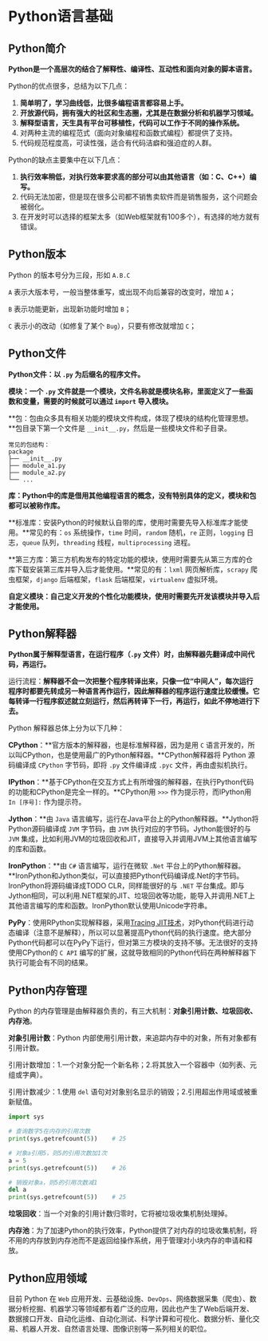 # Python语言基础

## Python简介

**Python是一个高层次的结合了解释性、编译性、互动性和面向对象的脚本语言。**

Python的优点很多，总结为以下几点：

1. **简单明了，学习曲线低，比很多编程语言都容易上手。**
2. **开放源代码，拥有强大的社区和生态圈，尤其是在数据分析和机器学习领域。**
3. **解释型语言，天生具有平台可移植性，代码可以工作于不同的操作系统。**
4. 对两种主流的编程范式（面向对象编程和函数式编程）都提供了支持。
5. 代码规范程度高，可读性强，适合有代码洁癖和强迫症的人群。

Python的缺点主要集中在以下几点：

1. **执行效率稍低，对执行效率要求高的部分可以由其他语言（如：C、C++）编写。**
2. 代码无法加密，但是现在很多公司都不销售卖软件而是销售服务，这个问题会被弱化。
3. 在开发时可以选择的框架太多（如Web框架就有100多个），有选择的地方就有错误。

## Python版本

Python 的版本号分为三段，形如 `A.B.C`

`A` 表示大版本号，一般当整体重写，或出现不向后兼容的改变时，增加 `A`；

`B` 表示功能更新，出现新功能时增加 `B`；

`C` 表示小的改动（如修复了某个 `Bug`），只要有修改就增加 `C`；

## Python文件

**Python文件：以 `.py` 为后缀名的程序文件。**

**模块：一个 `.py` 文件就是一个模块，文件名称就是模块名称，里面定义了一些函数和变量，需要的时候就可以通过 `import` 导入模块。**

**包：包由众多具有相关功能的模块文件构成，体现了模块的结构化管理思想。**包目录下第一个文件是 `__init__.py`，然后是一些模块文件和子目录。

```
常见的包结构：
package
├── __init__.py
├── module_a1.py
├── module_a2.py
└── ...
```

**库：Python中的库是借用其他编程语言的概念，没有特别具体的定义，模块和包都可以被称作库。**

**标准库：安装Python的时候默认自带的库，使用时需要先导入标准库才能使用。**常见的有：`os` 系统操作，`time` 时间，`random` 随机，`re` 正则，`logging` 日志，`queue` 队列，`threading` 线程，`multiprocessing` 进程。

**第三方库：第三方机构发布的特定功能的模块，使用时需要先从第三方库的仓库下载安装第三库并导入后才能使用。**常见的有：`lxml` 网页解析库，`scrapy` 爬虫框架，`django` 后端框架，`flask` 后端框架，`virtualenv` 虚拟环境。

**自定义模块：自己定义开发的个性化功能模块，使用时需要先开发该模块并导入后才能使用。**

## Python解释器

**Python属于解释型语言，在运行程序（`.py` 文件）时，由解释器先翻译成中间代码，再运行。**

运行流程：**解释器不会一次把整个程序转译出来，只像一位“中间人”，每次运行程序时都要先转成另一种语言再作运行，因此解释器的程序运行速度比较缓慢。它每转译一行程序叙述就立刻运行，然后再转译下一行，再运行，如此不停地进行下去。**

Python 解释器总体上分为以下几种：

**CPython**：**官方版本的解释器，也是标准解释器，因为是用 `C` 语言开发的，所以叫CPython，也是使用最广的Python解释器。**CPython解释器将 Python 源码编译成 `CPython` 字节码，即将 `.py` 文件编译成 `.pyc` 文件，再由虚拟机执行。

**IPython**：**基于CPython在交互方式上有所增强的解释器，在执行Python代码的功能和CPython是完全一样的。**CPython用 `>>>` 作为提示符，而IPython用 `In [序号]:` 作为提示符。

**Jython**：**由 `Java` 语言编写，运行在Java平台上的Python解释器。**Jython将Python源码编译成 `JVM` 字节码，由  `JVM` 执行对应的字节码。Jython能很好的与 `JVM` 集成，比如利用JVM的垃圾回收和JIT，直接导入并调用JVM上其他语言编写的库和函数。

**IronPython**：**由 `C#` 语言编写，运行在微软 `.Net` 平台上的Python解释器。**IronPython和Jython类似，可以直接把Python代码编译成.Net的字节码。IronPython将源码编译成TODO CLR，同样能很好的与 `.NET` 平台集成。即与Jython相同，可以利用.NET框架的JIT、垃圾回收等功能，能导入并调用.NET上其他语言编写的库和函数。IronPython默认使用Unicode字符串。

**PyPy**：使用RPython实现解释器，采用[Tracing JIT技术](https://links.jianshu.com/go?to=http%3A%2F%2Fen.wikipedia.org%2Fwiki%2FJust-in-time_compilation)，对Python代码进行动态编译（注意不是解释），所以可以显著提高Python代码的执行速度。绝大部分Python代码都可以在PyPy下运行，但对第三方模块的支持不够。无法很好的支持使用CPython的 `C API` 编写的扩展，这就导致相同的Python代码在两种解释器下执行可能会有不同的结果。

## Python内存管理

Python 的内存管理是由解释器负责的，有三大机制：**对象引用计数、垃圾回收、内存池**。

**对象引用计数**：Python 内部使用引用计数，来追踪内存中的对象，所有对象都有引用计数。

引用计数增加：1.一个对象分配一个新名称；2.将其放入一个容器中（如列表、元组或字典）。

引用计数减少：1.使用 `del` 语句对对象别名显示的销毁；2.引用超出作用域或被重新赋值。

```python
import sys

# 查询数字5在内存的引用次数
print(sys.getrefcount(5))    # 25

# 对象a引用5，则5的引用次数加1次
a = 5
print(sys.getrefcount(5))    # 26

# 销毁对象a，则5的引用次数减1
del a
print(sys.getrefcount(5))    # 25
```

**垃圾回收**：当一个对象的引用计数归零时，它将被垃圾收集机制处理掉。

**内存池**：为了加速Python的执行效率，Python提供了对内存的垃圾收集机制，将不用的内存放到内存池而不是返回给操作系统，用于管理对小块内存的申请和释放。

## Python应用领域

目前 Python 在 `Web` 应用开发、云基础设施、`DevOps`、网络数据采集（爬虫）、数据分析挖掘、机器学习等领域都有着广泛的应用，因此也产生了Web后端开发、数据接口开发、自动化运维、自动化测试、科学计算和可视化、数据分析、量化交易、机器人开发、自然语言处理、图像识别等一系列相关的职位。
